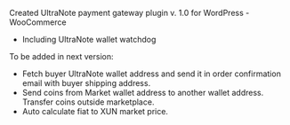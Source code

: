 Created UltraNote payment gateway plugin v. 1.0 for WordPress - WooCommerce

- Including UltraNote wallet watchdog 

To be added in next version:

- Fetch buyer UltraNote wallet address and send it in order confirmation email with buyer shipping address.
- Send coins from Market wallet address to another wallet address. Transfer coins outside marketplace. 
- Auto calculate fiat to XUN market price.
